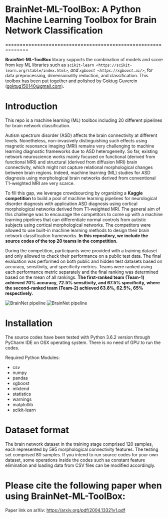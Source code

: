 # BrainNet-ML-ToolBox: A Python Machine Learning Toolbox for Brain Network Classification
==============================================================

**BrainNet-ML-ToolBox** library supports the combination of models and score from
key ML libraries such as `scikit-learn <https://scikit-learn.org/stable/index.html>`_, and `xgboost <https://xgboost.ai/>`_, for data preprocessing,  dimensionality reduction, and classification. This toolbox has been put together and polished by Goktug Guvercin (goktug150140@gmail.com).

# Introduction

This repo is a machine learning (ML) toolbox including 20 different pipelines for brain network classification.

Autism spectrum disorder (ASD) affects the brain connectivity at different levels. Nonetheless, non-invasively distinguishing such effects using magnetic resonance imaging (MRI) remains very challenging to machine learning diagnostic frameworks due to ASD heterogeneity. So far, existing network neuroscience works mainly focused on functional (derived from functional MRI) and structural (derived from diffusion MRI) brain connectivity, which might not capture relational morphological changes between brain regions. Indeed, machine learning (ML) studies for ASD diagnosis using morphological brain networks derived from conventional T1-weighted MRI are very scarce.

To fill this gap, we leverage crowdsourcing by organizing a **Kaggle competition** to build a pool of machine learning pipelines for neurological disorder diagnosis with application ASD diagnosis using cortical morphological networks derived from T1-weighted MRI. The general aim of this challenge was to encourage the competitors to come up with a machine learning pipelines that can differentiate normal controls from autistic subjects using cortical morphological networks. The competitors were allowed to use built-in machine learning methods to design their brain network classification frameworks. **In this repository, we include the source codes of the top 20 teams in the competition.**

During the competition, participants were provided with a training dataset and only allowed to check their performance on a public test data. The final evaluation was performed on both public and hidden test datasets based on accuracy, sensitivity, and specificity metrics. Teams were ranked using each performance metric separately and the final ranking was determined based on the mean of all rankings. **The first-ranked team (Team-1) achieved 70% accuracy, 72.5% sensitivity, and 67.5% specificity, where the second-ranked team (Team-2) achieved 63.8%, 62.5%, 65% respectively.**

![BrainNet pipeline](https://github.com/basiralab/BrainNet-ML-ToolBox/blob/master/Fig1.png)
![BrainNet pipeline](https://github.com/basiralab/BrainNet-ML-ToolBox/blob/master/Fig2.png)

# Installation

The source codes have been tested with Python 3.6.2 version through PyCharm IDE on OSX operating system. There is no need of GPU to run the codes.

Required Python Modules:

* csv
* numpy
* pandas
* xgboost
* mlxtend
* statistics
* warnings
* matplotlib
* scikit-learn

# Dataset format

The brain network dataset in the training stage comprised 120 samples, each represented by 595 morphological connectivity features. The testing set comprised  80 samples. If you intend to run source codes for your own dataset, some operations inside the codes such as constant feature elimination and loading data from CSV files can be modified accordingly. 

# Please cite the following paper when using BrainNet-ML-ToolBox:

Paper link on arXiv:
https://arxiv.org/pdf/2004.13321v1.pdf


